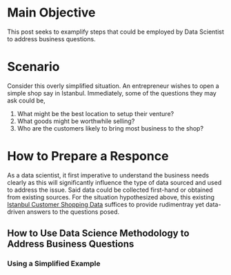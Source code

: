 # Main Objective
This post seeks to examplify steps that could be employed by Data Scientist to address business questions.

# Scenario
Consider this overly simplified situation. An entrepreneur wishes to open a simple shop say in Istanbul. Immediately, some of the questions they may ask could be,
1. What might be the best location to setup their venture?
2. What goods might be worthwhile selling?
3. Who are the customers likely to bring most business to the shop?

# How to Prepare a Responce
As a data scientist, it first imperative to understand the business needs clearly as this will significantly influence the type of data sourced and used to address the issue.
Said data could be collected first-hand or obtained from existing sources.
For the situation hypothesized above, this existing [Istanbul Customer Shopping Data](https://www.kaggle.com/datasets/mehmettahiraslan/customer-shopping-dataset) suffices to provide rudimentray yet data-driven answers to the questions posed.



## How to Use Data Science Methodology to Address Business Questions

### Using a Simplified Example
